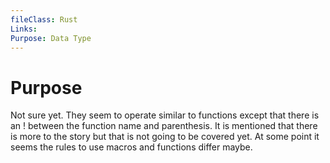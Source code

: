 ```yaml
---
fileClass: Rust
Links: 
Purpose: Data Type
---
```

# Purpose

Not sure yet. They seem to operate similar to functions except that there is an ! between the function name and parenthesis. It is mentioned that there is more to the story but that is not going to be covered yet. At some point it seems the rules to use macros and functions differ maybe.


